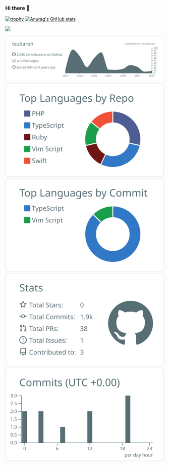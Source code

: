 ### Hi there 👋

[![trophy](https://github-profile-trophy.vercel.app/?username=tsubaron)](https://github.com/tsubaron/github-profile-trophy)
[![Anurag's GitHub stats](https://github-readme-stats.vercel.app/api?username=tsubaron
)](https://github.com/anuraghazra/github-readme-stats)

![](https://github-profile-summary-cards.vercel.app/api/cards/profile-details?username=tsubaron&theme=vue)


[![](https://raw.githubusercontent.com/tsubaron/tsubaron/main/profile-summary-card-output/default/0-profile-details.svg)](https://github.com/vn7n24fzkq/github-profile-summary-cards)
[![](https://raw.githubusercontent.com/tsubaron/tsubaron/main/profile-summary-card-output/default/1-repos-per-language.svg)](https://github.com/vn7n24fzkq/github-profile-summary-cards) [![](https://raw.githubusercontent.com/tsubaron/tsubaron/main/profile-summary-card-output/default/2-most-commit-language.svg)](https://github.com/vn7n24fzkq/github-profile-summary-cards)
[![](https://raw.githubusercontent.com/tsubaron/tsubaron/main/profile-summary-card-output/default/3-stats.svg)](https://github.com/vn7n24fzkq/github-profile-summary-cards) [![](https://raw.githubusercontent.com/tsubaron/tsubaron/main/profile-summary-card-output/default/4-productive-time.svg)](https://github.com/vn7n24fzkq/github-profile-summary-cards)
<!--
**tsubaron/tsubaron** is a ✨ _special_ ✨ repository because its `README.md` (this file) appears on your GitHub profile.

Here are some ideas to get you started:

- 🔭 I’m currently working on ...
- 🌱 I’m currently learning ...
- 👯 I’m looking to collaborate on ...
- 🤔 I’m looking for help with ...
- 💬 Ask me about ...
- 📫 How to reach me: ...
- 😄 Pronouns: ...
- ⚡ Fun fact: ...
-->
